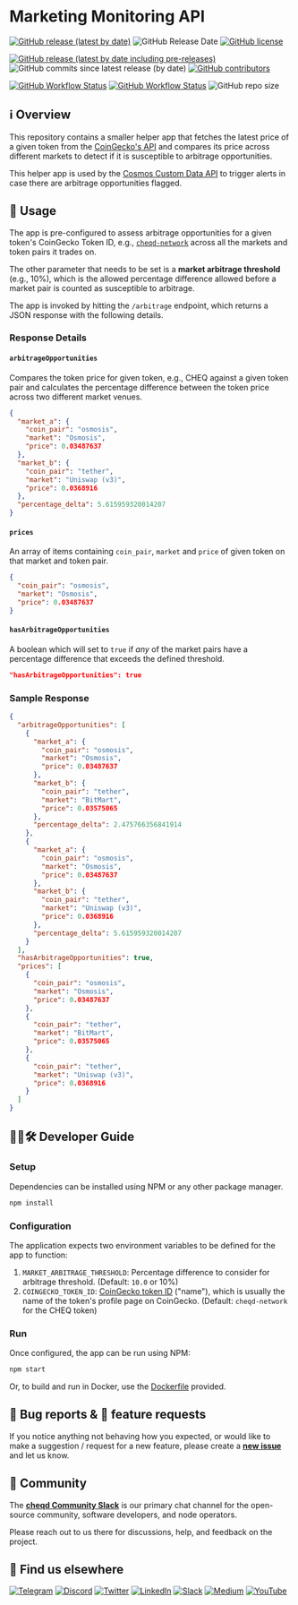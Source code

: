 # Marketing Monitoring API

[![GitHub release (latest by date)](https://img.shields.io/github/v/release/cheqd/market-monitoring?color=green&label=stable%20release&style=flat-square)](https://github.com/cheqd/market-monitoring/releases/latest) ![GitHub Release Date](https://img.shields.io/github/release-date/cheqd/market-monitoring?color=green&style=flat-square) [![GitHub license](https://img.shields.io/github/license/cheqd/market-monitoring?color=blue&style=flat-square)](https://github.com/cheqd/market-monitoring/blob/main/LICENSE)

[![GitHub release (latest by date including pre-releases)](https://img.shields.io/github/v/release/cheqd/market-monitoring?include_prereleases&label=dev%20release&style=flat-square)](https://github.com/cheqd/market-monitoring/releases/) ![GitHub commits since latest release (by date)](https://img.shields.io/github/commits-since/cheqd/market-monitoring/latest?style=flat-square) [![GitHub contributors](https://img.shields.io/github/contributors/cheqd/market-monitoring?label=contributors%20%E2%9D%A4%EF%B8%8F&style=flat-square)](https://github.com/cheqd/market-monitoring/graphs/contributors)

[![GitHub Workflow Status](https://img.shields.io/github/workflow/status/cheqd/market-monitoring/Workflow%20Dispatch?label=workflows&style=flat-square)](https://github.com/cheqd/market-monitoring/actions/workflows/dispatch.yml) [![GitHub Workflow Status](https://img.shields.io/github/workflow/status/cheqd/market-monitoring/CodeQL?label=CodeQL&style=flat-square)](https://github.com/cheqd/market-monitoring/actions/workflows/codeql.yml) ![GitHub repo size](https://img.shields.io/github/repo-size/cheqd/market-monitoring?style=flat-square)

## ℹ️ Overview

This repository contains a smaller helper app that fetches the latest price of a given token from the [CoinGecko's API](https://www.coingecko.com/en/api) and compares its price across different markets to detect if it is susceptible to arbitrage opportunities.

This helper app is used by the [Cosmos Custom Data API](https://github.com/cheqd/market-monitoring) to trigger alerts in case there are arbitrage opportunities flagged.

## 📖 Usage

The app is pre-configured to assess arbitrage opportunities for a given token's CoinGecko Token ID, e.g., [`cheqd-network`](https://www.coingecko.com/en/coins/cheqd-network) across all the markets and token pairs it trades on.

The other parameter that needs to be set is a **market arbitrage threshold** (e.g., 10%), which is the allowed percentage difference allowed before a market pair is counted as susceptible to arbitrage.

The app is invoked by hitting the `/arbitrage` endpoint, which returns a JSON response with the following details.

### Response Details

#### `arbitrageOpportunities`

Compares the token price for given token, e.g., CHEQ against a given token pair and calculates the percentage difference between the token price across two different market venues.

```json
{
  "market_a": {
    "coin_pair": "osmosis",
    "market": "Osmosis",
    "price": 0.03487637
  },
  "market_b": {
    "coin_pair": "tether",
    "market": "Uniswap (v3)",
    "price": 0.0368916
  },
  "percentage_delta": 5.615959320014207
}
```

#### `prices`

An array of items containing `coin_pair`, `market` and `price` of given token on that market and token pair.

```json
{
  "coin_pair": "osmosis",
  "market": "Osmosis",
  "price": 0.03487637
}
```

#### `hasArbitrageOpportunities`

A boolean which will set to `true` if *any* of the market pairs have a percentage difference that exceeds the defined threshold.

```json
"hasArbitrageOpportunities": true
```

### Sample Response

```json
{
  "arbitrageOpportunities": [
    {
      "market_a": {
        "coin_pair": "osmosis",
        "market": "Osmosis",
        "price": 0.03487637
      },
      "market_b": {
        "coin_pair": "tether",
        "market": "BitMart",
        "price": 0.03575065
      },
      "percentage_delta": 2.475766356841914
    },
    {
      "market_a": {
        "coin_pair": "osmosis",
        "market": "Osmosis",
        "price": 0.03487637
      },
      "market_b": {
        "coin_pair": "tether",
        "market": "Uniswap (v3)",
        "price": 0.0368916
      },
      "percentage_delta": 5.615959320014207
    }
  ],
  "hasArbitrageOpportunities": true,
  "prices": [
    {
      "coin_pair": "osmosis",
      "market": "Osmosis",
      "price": 0.03487637
    },
    {
      "coin_pair": "tether",
      "market": "BitMart",
      "price": 0.03575065
    },
    {
      "coin_pair": "tether",
      "market": "Uniswap (v3)",
      "price": 0.0368916
    }
  ]
}
```

## 🧑‍💻🛠 Developer Guide

### Setup

Dependencies can be installed using NPM or any other package manager.

```bash
npm install
```

### Configuration

The application expects two environment variables to be defined for the app to function:

1. `MARKET_ARBITRAGE_THRESHOLD`: Percentage difference to consider for arbitrage threshold. (Default: `10.0` or 10%)
2. `COINGECKO_TOKEN_ID`: [CoinGecko token ID](https://www.coingecko.com/en/api/documentation) ("name"), which is usually the name of the token's profile page on CoinGecko. (Default: `cheqd-network` for the CHEQ token)

### Run

Once configured, the app can be run using NPM:

```bash
npm start
```

Or, to build and run in Docker, use the [Dockerfile](Dockerfile) provided.

## 🐞 Bug reports & 🤔 feature requests

If you notice anything not behaving how you expected, or would like to make a suggestion / request for a new feature, please create a [**new issue**](https://github.com/cheqd/market-monitoring/issues/new/choose) and let us know.

## 💬 Community

The [**cheqd Community Slack**](http://cheqd.link/join-cheqd-slack) is our primary chat channel for the open-source community, software developers, and node operators.

Please reach out to us there for discussions, help, and feedback on the project.

## 🙋 Find us elsewhere

[![Telegram](https://img.shields.io/badge/Telegram-2CA5E0?style=for-the-badge\&logo=telegram\&logoColor=white)](https://t.me/cheqd) [![Discord](https://img.shields.io/badge/Discord-7289DA?style=for-the-badge\&logo=discord\&logoColor=white)](http://cheqd.link/discord-github) [![Twitter](https://img.shields.io/badge/Twitter-1DA1F2?style=for-the-badge\&logo=twitter\&logoColor=white)](https://twitter.com/intent/follow?screen\_name=cheqd\_io) [![LinkedIn](https://img.shields.io/badge/LinkedIn-0077B5?style=for-the-badge\&logo=linkedin\&logoColor=white)](http://cheqd.link/linkedin) [![Slack](https://img.shields.io/badge/Slack-4A154B?style=for-the-badge\&logo=slack\&logoColor=white)](http://cheqd.link/join-cheqd-slack) [![Medium](https://img.shields.io/badge/Medium-12100E?style=for-the-badge\&logo=medium\&logoColor=white)](https://blog.cheqd.io) [![YouTube](https://img.shields.io/badge/YouTube-FF0000?style=for-the-badge\&logo=youtube\&logoColor=white)](https://www.youtube.com/channel/UCBUGvvH6t3BAYo5u41hJPzw/)
